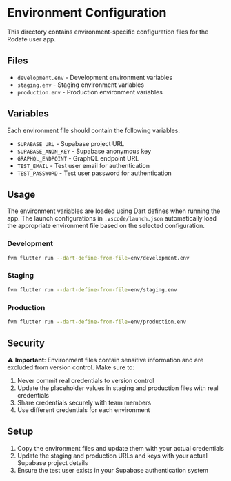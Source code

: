 # Environment Configuration

This directory contains environment-specific configuration files for the Rodafe user app.

## Files

- `development.env` - Development environment variables
- `staging.env` - Staging environment variables
- `production.env` - Production environment variables

## Variables

Each environment file should contain the following variables:

- `SUPABASE_URL` - Supabase project URL
- `SUPABASE_ANON_KEY` - Supabase anonymous key
- `GRAPHQL_ENDPOINT` - GraphQL endpoint URL
- `TEST_EMAIL` - Test user email for authentication
- `TEST_PASSWORD` - Test user password for authentication

## Usage

The environment variables are loaded using Dart defines when running the app. The launch configurations in `.vscode/launch.json` automatically load the appropriate environment file based on the selected configuration.

### Development

```bash
fvm flutter run --dart-define-from-file=env/development.env
```

### Staging

```bash
fvm flutter run --dart-define-from-file=env/staging.env
```

### Production

```bash
fvm flutter run --dart-define-from-file=env/production.env
```

## Security

⚠️ **Important**: Environment files contain sensitive information and are excluded from version control. Make sure to:

1. Never commit real credentials to version control
2. Update the placeholder values in staging and production files with real credentials
3. Share credentials securely with team members
4. Use different credentials for each environment

## Setup

1. Copy the environment files and update them with your actual credentials
2. Update the staging and production URLs and keys with your actual Supabase project details
3. Ensure the test user exists in your Supabase authentication system
